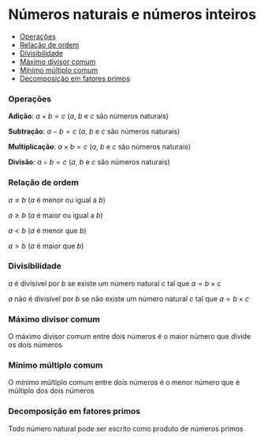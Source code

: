# Números naturais e números inteiros

- [Operações](#operacoes)
- [Relação de ordem](#relacao-de-ordem)
- [Divisibilidade](#divisibilidade)
- [Máximo divisor comum](#maximo-divisor-comum)
- [Mínimo múltiplo comum](#minimo-multiplo-comum)
- [Decomposição em fatores primos](#decomposicao-em-fatores-primos)

<a name="operacoes"></a>
### Operações

**Adição**: $a + b = c$ ($a$, $b$ e $c$ são números naturais)

**Subtração**: $a - b = c$ ($a$, $b$ e $c$ são números naturais)

**Multiplicação**: $a \times b = c$ ($a$, $b$ e $c$ são números naturais)

**Divisão**: $a \div b = c$ ($a$, $b$ e $c$ são números naturais)

<a name="relacao-de-ordem"></a>
### Relação de ordem

$a \leq b$ ($a$ é menor ou igual a $b$)

$a \geq b$ ($a$ é maior ou igual a $b$)

$a < b$ ($a$ é menor que $b$)

$a > b$ ($a$ é maior que $b$)

<a name="divisibilidade"></a>
### Divisibilidade

$a$ é divisível por $b$ se existe um número natural $c$ tal que $a = b \times c$

$a$ não é divisível por $b$ se não existe um número natural $c$ tal que $a = b \times c$

<a name="maximo-divisor-comum"></a>
### Máximo divisor comum

O máximo divisor comum entre dois números é o maior número que divide os dois números

<a name="minimo-multiplo-comum"></a>
### Mínimo múltiplo comum

O mínimo múltiplo comum entre dois números é o menor número que é múltiplo dos dois números

<a name="decomposicao-em-fatores-primos"></a>
### Decomposição em fatores primos

Todo número natural pode ser escrito como produto de números primos
